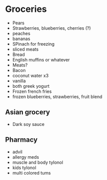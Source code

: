 # Groceries

- Pears
- Strawberries, blueberries, cherries (?)
- peaches
- bananas
- SPinach for freezing
- sliced meats
- Bread
- English muffins or whatever
- Meats?
- Bacon
- coconut water x3
- vanilla
- both greek yogurt
- Frozen french fries
- frozen blueberries, strawberries, fruit blend

## Asian grocery

- Dark soy sauce

## Pharmacy

- advil
- allergy meds
- muscle and body tylonol
- kids tylonol
- multi colored tums
